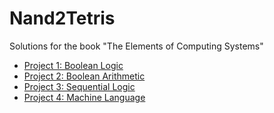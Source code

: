 Nand2Tetris
===========

Solutions for the book "The Elements of Computing Systems"

* [Project 1: Boolean Logic](./01)
* [Project 2: Boolean Arithmetic](./02)
* [Project 3: Sequential Logic](./03)
* [Project 4: Machine Language](./04)

